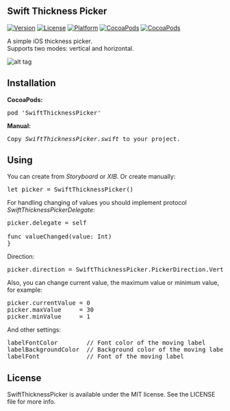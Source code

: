 ## Swift Thickness Picker

[![Version](https://img.shields.io/cocoapods/v/SwiftThicknessPicker.svg?style=flat)](http://cocoadocs.org/docsets/SwiftThicknessPicker)
[![License](https://img.shields.io/cocoapods/l/SwiftThicknessPicker.svg?style=flat)](http://cocoadocs.org/docsets/SwiftThicknessPicker)
[![Platform](https://img.shields.io/cocoapods/p/SwiftThicknessPicker.svg?style=flat)](http://cocoadocs.org/docsets/SwiftThicknessPicker)
[![CocoaPods](https://img.shields.io/cocoapods/dt/SwiftThicknessPicker.svg)](https://cocoapods.org/pods/SwiftThicknessPicker)
[![CocoaPods](https://img.shields.io/cocoapods/dm/SwiftThicknessPicker.svg)](https://cocoapods.org/pods/SwiftThicknessPicker)

A simple iOS thickness picker.<br>
Supports two modes: vertical and horizontal. 

![alt tag](https://raw.github.com/maximbilan/SwiftThicknessPicker/master/img/img1.png)

## Installation

<b>CocoaPods:</b>
<pre>
pod 'SwiftThicknessPicker'
</pre>

<b>Manual:</b>
<pre>
Copy <i>SwiftThicknessPicker.swift</i> to your project.
</pre>

## Using

You can create from <i>Storyboard</i> or <i>XIB</i>. Or create manually:
<pre>
let picker = SwiftThicknessPicker()
</pre>
For handling changing of values you should implement protocol <i>SwiftThicknessPickerDelegate</i>:
<pre>
picker.delegate = self

func valueChanged(value: Int)
}
</pre>

Direction:
<pre>
picker.direction = SwiftThicknessPicker.PickerDirection.Vertical // Vertical, Horizontal
</pre>

Also, you can change current value, the maximum value or minimum value, for example:
<pre>
picker.currentValue = 0
picker.maxValue     = 30
picker.minValue     = 1
</pre>
And other settings:
<pre>
labelFontColor        // Font color of the moving label
labelBackgroundColor  // Background color of the moving label
labelFont             // Font of the moving label
</pre>

## License

SwiftThicknessPicker is available under the MIT license. See the LICENSE file for more info.
